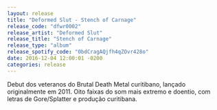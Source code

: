 ```yaml
---
layout: release
title: "Deformed Slut - Stench of Carnage"
release_code: "dfwr0002"
release_artist: "Deformed Slut"
release_title: "Stench of Carnage"
release_type: "album"
release_spotify_code: "0bdCragAQjfh4qZOvr428o"
date: 2016-12-04 12:00:01 -0200
categories: release
---
```

Debut dos veteranos do Brutal Death Metal curitibano, lançado originalmente em 2011. Oito faixas do som mais extremo e doentio, com letras de Gore/Splatter e produção curitibana.
